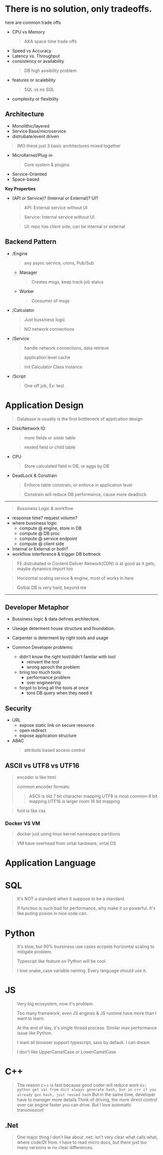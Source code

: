 # There is no solution, only tradeoffs.

here are common trade offs
- CPU vs Memory
  > AKA space time trade offs
- Speed vs Accuracy
- Latency vs. Throughput
- consistency or availability
  > DB high avaibility problem
- features or scalebility
  > SQL vs no SQL
- complexity or flexibility


## Architecture
- Monolithic/layered
- Service Base/microservice
- distrubate/event driven

> IMO these just 3 basic architectures mixed together
- MicroKernel/Plug-in
  > Core system & plugins
- Service-Oriented
- Space-based

**Key Properties**
- (API or Service)? (Internal or External)? UI? 
  > API: External service without UI

  > Service: Internal service without UI

  > UI: repo has client side, can be internal or external

## Backend Pattern
- /Engine
  > any async service, crons, Pub/Sub
  - Manager
    > Creates msgs, keep track job status 
  - Worker
    > Consumer of msgs

- /Calculator
  > Just bussiness logic

  > NO network connections
- /Service 
  > handle network connections, data retrieve

  > application level cache
  
  > init Calculator Class instance
- /Script
  > One off job, Ex: test  


# Application Design
> Database is usually is the first bottleneck of application design
- Disk/Network IO
  > more fields or sister table

  > nested field or child table
- CPU
  > Store calculated field in DB, or aggs by DB
- DeadLock & Constrain
  > Enforce table constrain, or enforce in application level

  > Constrain will reduce DB performance, cause more deadlock
---
> Bussiness Logic & workflow
  - response time? request volumn?
  - where bussiness logic
    - compute @ engine, store in DB
    - compute @ DB proc
    - compute @ service endpoint
    - compute @ client side
  - Internal or External or both?
  - workflow interference & trigger DB bottneck

> FE distrubated in Content Deliver Network(CDN) is at good as it gets, maybe dynamics import too

> Horizontal scaling service & engine, most of works in here

> Golbal DB is very hard, beyond me


---
## Developer Metaphor
- Bussiness logic & data defines architecture.
- Useage determent house structure and foundation.

- Carpenter is determent by right tools and usage
- Common Developer problems:
  - didn't know the right tool/didn't familar with tool
    - reinvent the tool
    - wrong aproch the problem
  - bring too much tools
    - performance problem
    - over engineering
  - forgot to bring all the tools at once
    - tons DB query when they need it

## Security
- URL
  - expose static link on secure resource
  - open redirect
  - expose application structure
- ABAC
  > attribute based access control

## ASCII vs UTF8 vs UTF16
> encoder is like html
>
> common encoder formats:
>> ASCII is old 7 bit character mapping
>> UTF8 is most common 8 bit mapping
>> UTF16 is larger room 16 bit mapping

> font is like css

### Docker VS VM
> docker just using linux kernel namespace partitions

> VM have overhead from virtal hardware, virtal OS

# Application Language
# SQL
> It's NOT a standard when it suppose to be a standard.
> 
> If function is such bad for performance, why make it so powerful. It's like puting posion in nice soda can.
# Python
> It's slow, but 90% bussiness use cases accpets horizontal scaling to mitigate problem.
> 
> Typescipt like feature on Python will be cool.
> 
> I love snake_case variable naming. Every language should use it.

# JS
> Very big ecosystem, now it's problem.
> 
> Too many framework, even JS engines & JS runtime have more than I want to learn.
> 
> At the end of day, it's single thread process. Similar max performance issue like Python.
> 
> I want all browser support typescript, sass by default. I can dream.
> 
> I don't like UpperCamelCase or LowerCamelCase

# C++
> The reason c++ is fast because good coder will reduce work `Ex: python get val from dict always generate hash, but in c++ if you already gen hash, just reused hash`
> But in the same time, developer have to manager more details
> Think of driving, the more direct control over car engine faster you can drive. But I love automatic transmission!

## .Net
> One major thing I don't like about .net: isn't very clear what calls what, where code/DI from. I have to read micro docs, but there just too many versions w no clear differences.
